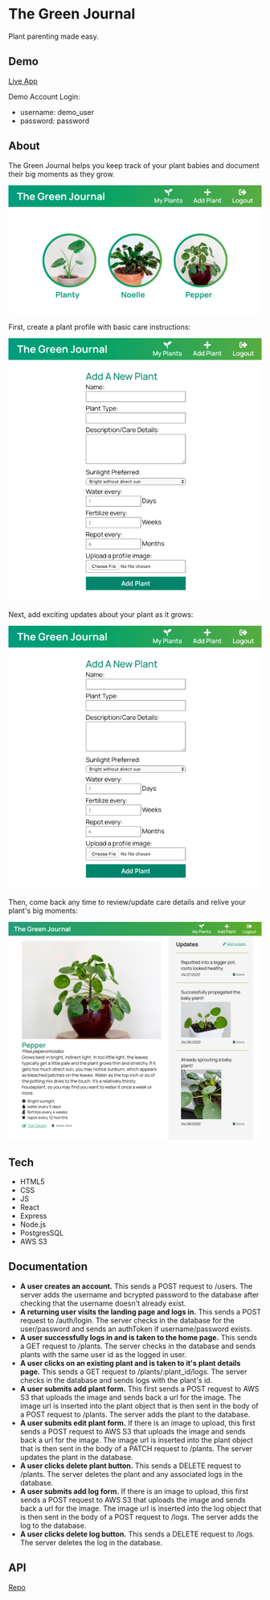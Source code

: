 # The Green Journal
Plant parenting made easy.

## Demo
[Live App](https://green-journal-app.now.sh/)

Demo Account Login:
* username: demo_user
* password: password


## About
The Green Journal helps you keep track of your plant babies and document their big moments as they grow. 

![Plants Page](src/images/homepagescreentshot.png)


First, create a plant profile with basic care instructions:

![Plants Page](src/images/addplantscreenshot.png)


Next, add exciting updates about your plant as it grows:

![Plants Page](src/images/addplantscreenshot.png)


Then, come back any time to review/update care details and relive your plant's big moments:

![Plants Page](src/images/plantdetailsscreenshot.png)


## Tech
* HTML5
* CSS
* JS
* React
* Express
* Node.js
* PostgresSQL
* AWS S3


## Documentation
* **A user creates an account.**  This sends a POST request to /users. The server adds the username and bcrypted password to the database after checking that the username doesn't already exist.
* **A returning user visits the landing page and logs in.**  This sends a POST request to /auth/login. The server checks in the database for the user/password and sends an authToken if username/password exists.
* **A user successfully logs in and is taken to the home page.**  This sends a GET request to /plants. The server checks in the database and sends plants with the same user id as the logged in user.
* **A user clicks on an existing plant and is taken to it's plant details page.**  This sends a GET request to /plants/:plant_id/logs. The server checks in the database and sends logs with the plant's id.
* **A user submits add plant form.**  This first sends a POST request to AWS S3 that uploads the image and sends back a url for the image. The image url is inserted into the plant object that is then sent in the body of a POST request to /plants. The server adds the plant to the database.
* **A user submits edit plant form.**  If there is an image to upload, this first sends a POST request to AWS S3 that uploads the image and sends back a url for the image. The image url is inserted into the plant object that is then sent in the body of a PATCH request to /plants. The server updates the plant in the database.
* **A user clicks delete plant button.**  This sends a DELETE request to /plants. The server deletes the plant and any associated logs in the database.
* **A user submits add log form.**  If there is an image to upload, this first sends a POST request to AWS S3 that uploads the image and sends back a url for the image. The image url is inserted into the log object that is then sent in the body of a POST request to /logs. The server adds the log to the database.
* **A user clicks delete log button.**  This sends a DELETE request to /logs. The server deletes the log in the database.


## API
[Repo](https://github.com/sloach1218/green-journal-api)